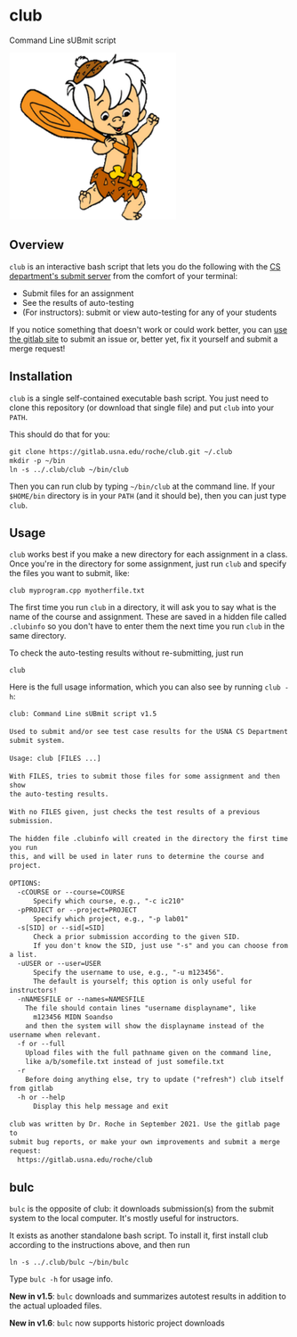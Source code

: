 # club

Command Line sUBmit script

![Club Mascot](bambam.png)

## Overview

[submit]: https://submit.cs.usna.edu
[club]: https://gitlab.usna.edu/roche/club

`club` is an interactive bash script that lets you do the following
with the [CS department's submit server][submit] from the comfort of
your terminal:

+   Submit files for an assignment
+   See the results of auto-testing
+   (For instructors): submit or view auto-testing for any of your students

If you notice something that doesn't work or could work better, you can
[use the gitlab site][club] to submit an issue or, better yet, fix it
yourself and submit a merge request!

## Installation

`club` is a single self-contained executable bash script.
You just need to clone this repository (or download that single file)
and put `club` into your `PATH`.

This should do that for you:

    git clone https://gitlab.usna.edu/roche/club.git ~/.club
    mkdir -p ~/bin
    ln -s ../.club/club ~/bin/club

Then you can run club by typing `~/bin/club` at the command line.
If your `$HOME/bin` directory is in your `PATH` (and it should be), then
you can just type `club`.

## Usage

`club` works best if you make a new directory for each assignment in a
class. Once you're in the directory for some assignment, just run `club`
and specify the files you want to submit, like:

    club myprogram.cpp myotherfile.txt

The first time you run `club` in a directory, it will ask you to say
what is the name of the course and assignment. These are saved in a
hidden file called `.clubinfo` so you don't have to enter them the next
time you run `club` in the same directory.

To check the auto-testing results without re-submitting, just run

    club

Here is the full usage information, which you can also see by running
`club -h`:

    club: Command Line sUBmit script v1.5

    Used to submit and/or see test case results for the USNA CS Department submit system.

    Usage: club [FILES ...]

    With FILES, tries to submit those files for some assignment and then show
    the auto-testing results.

    With no FILES given, just checks the test results of a previous submission.

    The hidden file .clubinfo will created in the directory the first time you run
    this, and will be used in later runs to determine the course and project.

    OPTIONS:
      -cCOURSE or --course=COURSE
          Specify which course, e.g., "-c ic210"
      -pPROJECT or --project=PROJECT
          Specify which project, e.g., "-p lab01"
      -s[SID] or --sid[=SID]
          Check a prior submission according to the given SID.
          If you don't know the SID, just use "-s" and you can choose from a list.
      -uUSER or --user=USER
          Specify the username to use, e.g., "-u m123456".
          The default is yourself; this option is only useful for instructors!
      -nNAMESFILE or --names=NAMESFILE
        The file should contain lines "username displayname", like
          m123456 MIDN Soandso
        and then the system will show the displayname instead of the username when relevant.
      -f or --full
        Upload files with the full pathname given on the command line,
        like a/b/somefile.txt instead of just somefile.txt
      -r
        Before doing anything else, try to update ("refresh") club itself from gitlab
      -h or --help
          Display this help message and exit

    club was written by Dr. Roche in September 2021. Use the gitlab page to
    submit bug reports, or make your own improvements and submit a merge request:
      https://gitlab.usna.edu/roche/club

## bulc

`bulc` is the opposite of club: it downloads submission(s) from the
submit system to the local computer. It's mostly useful for instructors.

It exists as another standalone bash script. To install it, first
install club according to the instructions above, and then run

    ln -s ../.club/bulc ~/bin/bulc

Type `bulc -h` for usage info.

**New in v1.5**: `bulc` downloads and summarizes autotest results in
addition to the actual uploaded files.

**New in v1.6**: `bulc` now supports historic project downloads
